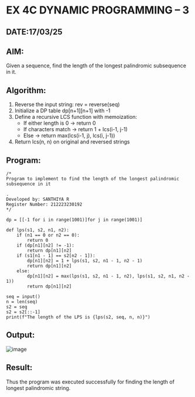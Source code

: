 # EX 4C DYNAMIC PROGRAMMING – 3
## DATE:17/03/25
## AIM:
Given a sequence, find the length of the longest palindromic subsequence in it.





## Algorithm:

1. Reverse the input string: rev = reverse(seq)
2. Initialize a DP table dp[n+1][n+1] with -1
3. Define a recursive LCS function with memoization:
   * If either length is 0 → return 0
   * If characters match → return 1 + lcs(i-1, j-1)
   * Else → return max(lcs(i-1, j), lcs(i, j-1))
4. Return lcs(n, n) on original and reversed strings


## Program:
```
/*
Program to implement to find the length of the longest palindromic subsequence in it

.
Developed by: SANTHIYA R
Register Number: 212223230192
*/
```
```
dp = [[-1 for i in range(1001)]for j in range(1001)]

def lps(s1, s2, n1, n2):
    if (n1 == 0 or n2 == 0):
        return 0
    if (dp[n1][n2] != -1):
        return dp[n1][n2]
    if (s1[n1 - 1] == s2[n2 - 1]):
        dp[n1][n2] = 1 + lps(s1, s2, n1 - 1, n2 - 1)
        return dp[n1][n2]
    else:
        dp[n1][n2] = max(lps(s1, s2, n1 - 1, n2), lps(s1, s2, n1, n2 - 1))
        return dp[n1][n2]
 
seq = input()
n = len(seq)
s2 = seq
s2 = s2[::-1]
print(f"The length of the LPS is {lps(s2, seq, n, n)}")

```

## Output:

![image](https://github.com/user-attachments/assets/585de86d-ede2-4495-a74b-fd0667b8dec3)


## Result:
Thus the program was executed successfully for finding the length of longest palindromic string.
